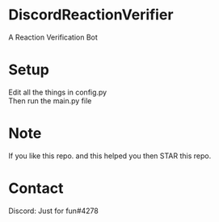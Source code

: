 # DiscordReactionVerifier
A Reaction Verification Bot

# Setup
Edit all the things in config.py<br />
Then run the main.py file<br />

# Note
If you like this repo. and this helped you then STAR this repo.

# Contact
Discord: Just for fun#4278
